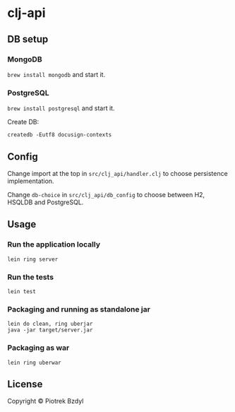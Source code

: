 # clj-api

## DB setup

### MongoDB

`brew install mongodb`
and start it.

### PostgreSQL

`brew install postgresql`
and start it.

Create DB:

`createdb -Eutf8 docusign-contexts`

## Config

Change import at the top in  `src/clj_api/handler.clj` to choose persistence implementation.

Change `db-choice` in `src/clj_api/db_config` to choose between H2, HSQLDB and PostgreSQL.

## Usage

### Run the application locally

`lein ring server`

### Run the tests

`lein test`

### Packaging and running as standalone jar

```
lein do clean, ring uberjar
java -jar target/server.jar
```

### Packaging as war

`lein ring uberwar`

## License

Copyright © Piotrek Bzdyl
